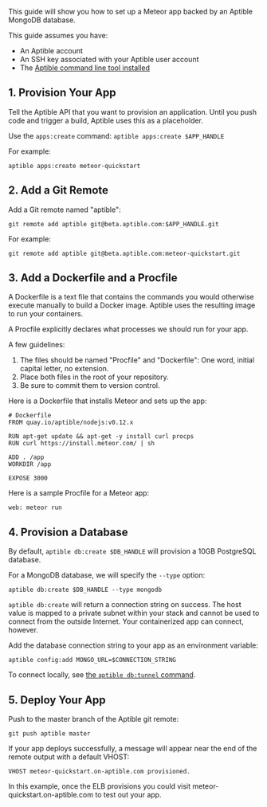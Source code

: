 This guide will show you how to set up a Meteor app backed by an Aptible MongoDB database.

This guide assumes you have:

- An Aptible account
- An SSH key associated with your Aptible user account
- The [Aptible command line tool installed](/topics/cli/how-to-install-cli)

## 1. Provision Your App

Tell the Aptible API that you want to provision an application. Until you push code and trigger a build, Aptible uses this as a placeholder.

Use the `apps:create` command: `aptible apps:create $APP_HANDLE`

For example:

    aptible apps:create meteor-quickstart

## 2. Add a Git Remote

Add a Git remote named "aptible":

    git remote add aptible git@beta.aptible.com:$APP_HANDLE.git

For example:

    git remote add aptible git@beta.aptible.com:meteor-quickstart.git

## 3. Add a Dockerfile and a Procfile

A Dockerfile is a text file that contains the commands you would otherwise execute manually to build a Docker image. Aptible uses the resulting image to run your containers.

A Procfile explicitly declares what processes we should run for your app.

A few guidelines:

1. The files should be named "Procfile" and "Dockerfile": One word, initial capital letter, no extension.
2. Place both files in the root of your repository.
3. Be sure to commit them to version control.

Here is a Dockerfile that installs Meteor and sets up the app:

    # Dockerfile
    FROM quay.io/aptible/nodejs:v0.12.x

    RUN apt-get update && apt-get -y install curl procps
    RUN curl https://install.meteor.com/ | sh

    ADD . /app
    WORKDIR /app

    EXPOSE 3000

Here is a sample Procfile for a Meteor app:

    web: meteor run

## 4. Provision a Database

By default, `aptible db:create $DB_HANDLE` will provision a 10GB PostgreSQL database.

For a MongoDB database, we will specify the `--type` option:

    aptible db:create $DB_HANDLE --type mongodb

`aptible db:create` will return a connection string on success. The host value is mapped to a private subnet within your stack and cannot be used to connect from the outside Internet. Your containerized app can connect, however.

Add the database connection string to your app as an environment variable:

    aptible config:add MONGO_URL=$CONNECTION_STRING

To connect locally, see [the `aptible db:tunnel` command](/topics/cli/how-to-connect-to-database-from-outside/).

## 5. Deploy Your App

Push to the master branch of the Aptible git remote:

    git push aptible master

If your app deploys successfully, a message will appear near the end of the remote output with a default VHOST:

    VHOST meteor-quickstart.on-aptible.com provisioned.

In this example, once the ELB provisions you could visit meteor-quickstart.on-aptible.com to test out your app.
